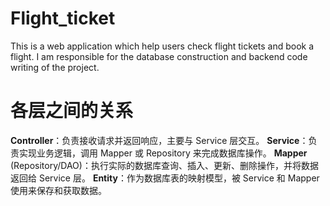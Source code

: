 # Flight_ticket
This is a web application which help users check flight tickets and book a flight. I am responsible for the database construction and backend code writing of the project.

# 各层之间的关系
**Controller**：负责接收请求并返回响应，主要与 Service 层交互。
**Service**：负责实现业务逻辑，调用 Mapper 或 Repository 来完成数据库操作。
**Mapper** (Repository/DAO)：执行实际的数据库查询、插入、更新、删除操作，并将数据返回给 Service 层。
**Entity**：作为数据库表的映射模型，被 Service 和 Mapper 使用来保存和获取数据。
